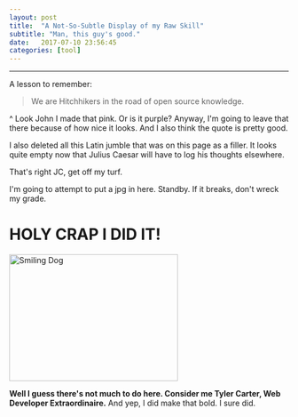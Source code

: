 ```yaml
---
layout: post
title:  "A Not-So-Subtle Display of my Raw Skill"
subtitle: "Man, this guy's good."
date:   2017-07-10 23:56:45
categories: [tool]
---
```




___

A lesson to remember:

> We are Hitchhikers in the road of open source knowledge.

^ Look John I made that pink. Or is it purple? Anyway, I'm going to leave that
there because of how nice it looks. And I also think the quote is pretty good.

I also deleted all this Latin jumble that was on this page as a filler. It looks
quite empty now that Julius Caesar will have to log his thoughts elsewhere. 

That's right JC, get off my turf.

I'm going to attempt to put a jpg in here. Standby. If it breaks, don't wreck my grade.
<h1>HOLY CRAP I DID IT!</h1>
<img src="https://i.imgflip.com/kf5fx.jpg" alt="Smiling Dog" style="width:304px;height:228px;">


**Well I guess there's not much to do here. Consider me Tyler Carter, Web Developer Extraordinaire.**
And yep, I did make that bold. I sure did.